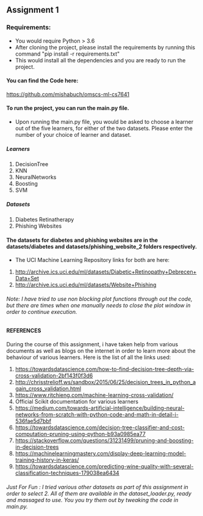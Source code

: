 ## Assignment 1 

### Requirements:
- You would require Python > 3.6
- After cloning the project, please install the requirements by running this command "pip install -r requirements.txt"
- This would install all the dependencies and you are ready to run the project. 

#### You can find the Code here:
https://github.com/mishabuch/omscs-ml-cs7641

#### To run the project, you can run the main.py file. 
- Upon running the main.py file, you would be asked to choose a learner out of the five learners, for either of the two datasets. Please enter the number of your choice of learner and dataset. 

##### Learners
1. DecisionTree
2. KNN
3. NeuralNetworks
4. Boosting
5. SVM

##### Datasets

1. Diabetes Retinatherapy
2. Phishing Websites

#### The datasets for diabetes and phishing websites are in the datasets/diabetes and datasets/phishing_website_2 folders respectively.

- The UCI Machine Learning Repository links for both are here:
1. http://archive.ics.uci.edu/ml/datasets/Diabetic+Retinopathy+Debrecen+Data+Set
2. http://archive.ics.uci.edu/ml/datasets/Website+Phishing

###### Note: I have tried to use non blocking plot functions through out the code, but there are times when one manually needs to close the plot window in order to continue execution.

#### REFERENCES

During the course of this assignment, i have taken help from various documents as well as blogs on the internet in order to learn more about the behaviour of various learners. Here is the list of all the links used:

1. https://towardsdatascience.com/how-to-find-decision-tree-depth-via-cross-validation-2bf143f0f3d6
2. http://chrisstrelioff.ws/sandbox/2015/06/25/decision_trees_in_python_again_cross_validation.html
3. https://www.ritchieng.com/machine-learning-cross-validation/ 
4. Official Scikit documentation for various learners
5. https://medium.com/towards-artificial-intelligence/building-neural-networks-from-scratch-with-python-code-and-math-in-detail-i-536fae5d7bbf
6. https://towardsdatascience.com/decision-tree-classifier-and-cost-computation-pruning-using-python-b93a0985ea77
7. https://stackoverflow.com/questions/31231499/pruning-and-boosting-in-decision-trees
8. https://machinelearningmastery.com/display-deep-learning-model-training-history-in-keras/
9. https://towardsdatascience.com/predicting-wine-quality-with-several-classification-techniques-179038ea6434

###### Just For Fun : I tried various other datasets as part of this assignment in order to select 2. All of them are available in the dataset_loader.py, ready and massaged to use. You you try them out by tweaking the code in main.py. 
